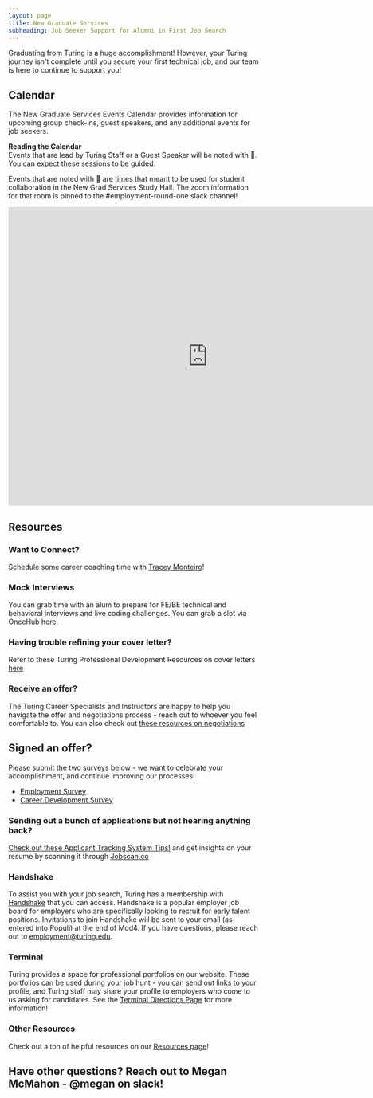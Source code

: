 ```yaml
---
layout: page
title: New Graduate Services
subheading: Job Seeker Support for Alumni in First Job Search
---
```


Graduating from Turing is a huge accomplishment! However, your Turing journey isn't complete until you secure your first technical job, and our team is here to continue to support you!

## Calendar
The New Graduate Services Events Calendar provides information for upcoming group check-ins, guest speakers, and any additional events for job seekers. 

**Reading the Calendar**  
Events that are lead by Turing Staff or a Guest Speaker will be noted with 🎥.  You can expect these sessions to be guided.

Events that are noted with 📆 are times that meant to be used for student collaboration in the New Grad Services Study Hall.  The zoom information for that room is pinned to the #employment-round-one slack channel!

<iframe src="https://calendar.google.com/calendar/embed?src=casimircreative.com_1ljkgo2l95s8f2p1jpi6shq678%40group.calendar.google.com&ctz=America%2FDenver&amp;mode=week" style="border: 0" width="800" height="600" frameborder="0" scrolling="no"></iframe>

## Resources

### Want to Connect?
Schedule some career coaching time with [Tracey Monteiro](https://go.oncehub.com/TraceyMonteiro1)!

### Mock Interviews
You can grab time with an alum to prepare for FE/BE technical and behavioral interviews and live coding challenges. You can grab a slot via OnceHub [here](https://go.oncehub.com/turingmockinterviews).

### Having trouble refining your cover letter? 
Refer to these Turing Professional Development Resources on cover letters [here](https://careerdev.turing.edu/resources/cover_letter_resources)

### Receive an offer? 
The Turing Career Specialists and Instructors are happy to help you navigate the offer and negotiations process - reach out to whoever you feel comfortable to. You can also check out [these resources on negotiations](https://careerdev.turing.edu/resources/negotiations)

## Signed an offer?
Please submit the two surveys below - we want to celebrate your accomplishment, and continue improving our processes!
* [Employment Survey](https://airtable.com/apppt3xpmBOn5AwVY/shrPoZOiVZuRH9wJf)
* [Career Development Survey](https://airtable.com/apppt3xpmBOn5AwVY/shrCZs7Nbj043sbYE)  

### Sending out a bunch of applications but not hearing anything back? 
[Check out these Applicant Tracking System Tips!](https://www.jobscan.co/applicant-tracking-systems) and get insights on your resume by scanning it through [Jobscan.co](jobscan.co)

### Handshake
To assist you with your job search, Turing has a membership with [Handshake](https://joinhandshake.com/) that you can access. Handshake is a popular employer job board for employers who are specifically looking to recruit for early talent positions. Invitations to join Handshake will be sent to your email (as entered into Populi) at the end of Mod4. If you have questions, please reach out to employment@turing.edu.

### Terminal
Turing provides a space for professional portfolios on our website. These portfolios can be used during your job hunt - you can send out links to your profile, and Turing staff may share your profile to employers who come to us asking for candidates.  See the [Terminal Directions Page](../resources/terminal_directions) for more information!

### Other Resources
Check out a ton of helpful resources on our [Resources page](https://careerdev.turing.edu/resources/)!

## Have other questions?  Reach out to Megan McMahon - @megan on slack!



